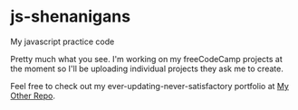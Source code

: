 # js-shenanigans
My javascript practice code


Pretty much what you see. I'm working on my freeCodeCamp projects at the moment so I'll be uploading individual projects they ask me to create.

Feel free to check out my ever-updating-never-satisfactory portfolio at [My Other Repo](https://github.com/AIndoria/portfolio).
